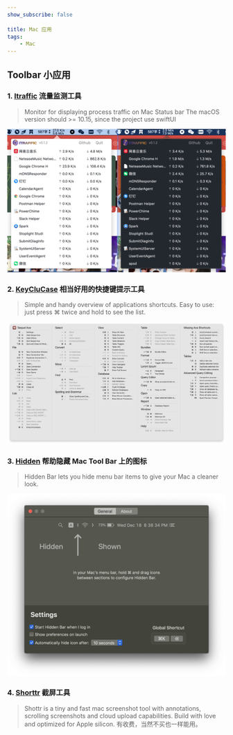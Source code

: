 ```yaml
---
show_subscribe: false	

title: Mac 应用
tags: 
    - Mac
---
```



## Toolbar 小应用

### 1.  [Itraffic](https://github.com/foamzou/ITraffic-monitor-for-mac) 流量监测工具

> Monitor for displaying process traffic on Mac Status bar
> The macOS version should >= 10.15, since the project use swiftUI


![Itraffic](assets/images/20240503/itraffic.png)

### 2. [KeyCluCase](https://github.com/Anze/KeyCluCask) 相当好用的快捷键提示工具

> Simple and handy overview of applications shortcuts. Easy to use: just press ⌘ twice and hold to see the list.

![keyclucase](assets/images/20240503/keyclucase.png)

### 3. [Hidden](https://github.com/dwarvesf/hidden) 帮助隐藏 Mac Tool Bar 上的图标

> Hidden Bar lets you hide menu bar items to give your Mac a cleaner look.

![Hidden](assets/images/20240503/hidden.png)

### 4. [Shorttr](https://shottr.cc/) 截屏工具

> Shottr is a tiny and fast mac screenshot tool with annotations, scrolling screenshots and cloud upload capabilities. Build with love and optimized for Apple silicon.
> 有收费，当然不买也一样能用。
